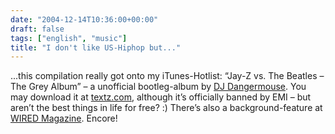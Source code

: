 ```yaml
---
date: "2004-12-14T10:36:00+00:00"
draft: false
tags: ["english", "music"]
title: "I don't like US-Hiphop but..."
---
```

...this compilation really got onto my iTunes-Hotlist: “Jay-Z vs.
The Beatles – The Grey Album” – a unofficial bootleg-album by
[DJ Dangermouse](http://www.djdangermouse.com). You may download it
at [textz.com](http://textz.com/greyalbum/greyalbum.html), although
it’s officially banned by EMI – but aren’t the best things in life
for free? :) There’s also a background-feature at
[WIRED Magazine](http://www.wired.com/news/digiwood/0,1412,62276,00.html).
Encore!



